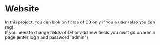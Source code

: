 # Website
In this project, you can look on fields of DB only if you a user (also you can reg).                                                        
If you need to change fields of DB or add new fields you must go on admin page (enter login and password "admin") 
